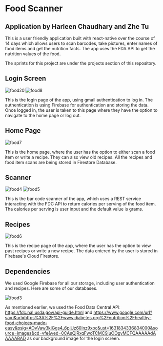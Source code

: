 # Food Scanner

## Application by Harleen Chaudhary and Zhe Tu

This is a user friendly application built with react-native over the course of 14 days which allows users to scan barcodes, take pictures, enter names of food items and get the nutrition facts. The app uses the FDA API to get the nutrition values of the food. 

The sprints for this project are under the projects section of this repository. 

## Login Screen

![food20](https://user-images.githubusercontent.com/46230582/133711145-c4cc0b35-bc11-4a00-8069-f2e105071a57.jpeg) ![food8](https://user-images.githubusercontent.com/46230582/133710943-ef47cbe7-9254-40d3-a48a-ed73bfcd2ec3.jpeg)

This is the login page of the app, using gmail authentication to log in. The authentication is using Firebase for authentication and storing the data. Once logged in, the user is taken to this page where they have the option to navigate to the home page or log out. 


## Home Page

![food7](https://user-images.githubusercontent.com/46230582/133711362-b2258df6-51f1-49db-90e5-fb24dbaa70a6.jpeg)

This is the home page, where the user has the option to either scan a food item or write a recipe. They can also view old recipes. All the recipes and food item scans are being stored in Firestore Database. 


## Scanner

![food4](https://user-images.githubusercontent.com/46230582/133711172-da0faa4c-7744-4f30-bc09-27c8eee9c077.jpeg) ![food5](https://user-images.githubusercontent.com/46230582/133711273-363a6c9f-7357-4afb-8bdd-e7a955ebc3a8.jpeg)

This is the bar code scanner of the app, which uses a REST service interacting with the FDC API to return calories per serving of the food item. Tha calories per serving is user input and the default value is grams. 


## Recipes

![food6](https://user-images.githubusercontent.com/46230582/133710875-b4a6394c-5afd-4b6f-8076-2271703fd454.jpeg)

This is the recipe page of the app, where the user has the option to view past recipes or write a new recipe. The data entered by the user is stored in Firebase's Cloud Firestore.


## Dependencies 


We used Google Firebase for all our storage, including user authentication and recipes. Here are some of our databases. 

![food3](https://user-images.githubusercontent.com/46230582/133693757-dd4b8a2f-c2f1-4274-aa4a-d61619e665aa.jpeg)


As mentioned earlier, we used the Food Data Central API: https://fdc.nal.usda.gov/api-guide.html and https://www.google.com/url?sa=i&url=https%3A%2F%2Fwww.diabetes.org%2Fnutrition%2Fhealthy-food-choices-made-easy&psig=AOvVaw3kiGgs4_6plUz60Inz9xpc&ust=1631834336834000&source=images&cd=vfe&ved=0CAsQjRxqFwoTCMC9juOOgvMCFQAAAAAdAAAAABAD as our background image for the login screen. 


